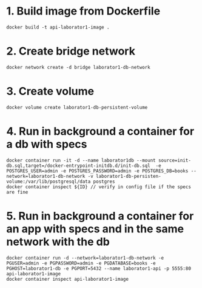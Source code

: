 # 1. Build image from Dockerfile
```docker
docker build -t api-laborator1-image .
```

# 2. Create bridge network
```docker
docker network create -d bridge laborator1-db-network
```

# 3. Create volume
```docker
docker volume create laborator1-db-persistent-volume
```

# 4. Run in background a container for a db with specs
```docker
docker container run -it -d --name laborator1db --mount source=init-db.sql,target=/docker-entrypoint-initdb.d/init-db.sql  -e POSTGRES_USER=admin -e POSTGRES_PASSWORD=admin -e POSTGRES_DB=books --network=laborator1-db-network -v laborator1-db-persisten-volume:/var/lib/postgresql/data postgres
docker container inspect ${ID} // verify in config file if the specs are fine
````
# 5. Run in background a container for an app with specs and in the same network with the db
```docker
docker container run -d --network=laborator1-db-network -e PGUSER=admin -e PGPASSWORD=admin -e PGDATABASE=books -e PGHOST=laborator1-db -e PGPORT=5432 --name laborator1-api -p 5555:80 api-laborator1-image
docker container inspect api-laborator1-image
```



